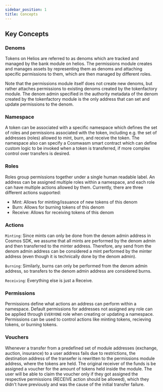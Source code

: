 ```yaml
---
sidebar_position: 1
title: Concepts
---
```



## Key Concepts

### Denoms
Tokens on Helios are referred to as denoms which are tracked and managed by the bank module on helios. The permissions
module creates and manages assets by representing them as denoms and attaching specific permissions to them, which are then
managed by different roles. 

Note that the permissions module itself does not create new denoms, but rather attaches permissions to existing denoms 
created by the tokenfactory module. The denom admin specified in the authority metadata of the denom created by the 
tokenfactory module is the only address that can set and update permissions to the denom.

### Namespace

A token can be associated with a specific namespace which defines the set of roles and permissions associated with the 
token, including e.g. the set of addresses (roles) allowed to mint, burn, and receive the token. The namespace also can 
specify a Cosmwasm smart contract which can define custom logic to be invoked when a token is transferred, if more complex 
control over transfers is desired. 

### Roles

Roles group permissions together under a single human readable label. An address can be assigned multiple roles within a 
namespace, and each role can have multiple actions allowed by them. Currently, there are three different actions supported:

- Mint: Allows for minting/issuance of new tokens of this denom
- Burn: Allows for burning tokens of this denom
- Receive: Allows for receiving tokens of this denom

### Actions

`Minting`: Since mints can only be done from the denom admin address in Cosmos SDK, we assume that all mints are 
performed by the denom admin and then transferred to the minter address. Therefore, any send from the denom admin 
address can be considered a mint performed by the minter address (even though it is technically done by the denom admin).

`Burning`: Similarly, burns can only be performed from the denom admin address, so transfers to the denom admin address 
are considered burns.

`Receiving`: Everything else is just a Receive.

### Permissions

Permissions define what actions an address can perform within a namespace. Default permissions for addresses not assigned 
any role can be applied through `EVERYONE` role when creating or updating a namespace. Permissions can be used to control 
actions like minting tokens, recieving tokens, or burning tokens.

### Vouchers

Whenever a transfer from a predefined set of module addresses (exchange, auction, insurance) to a user address fails due
to restrictions, the destination address of the transefer is rewritten to the permissions module address, where the tokens
are held. The original receiver of the funds is be assigned a voucher for the amount of tokens held inside the module. 
The user will be able to claim the voucher only if they got assigned the respective permissions (RECEIVE action should 
be allowed), which they didn't have previously and was the cause of the initial transfer failure.
